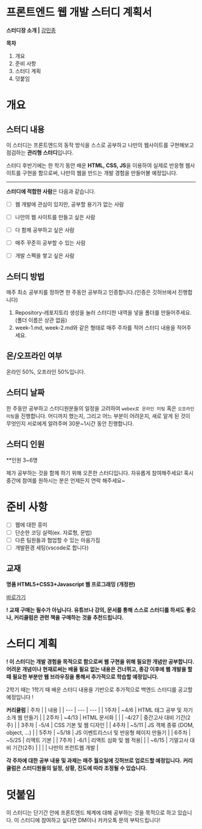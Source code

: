 # 프론트엔드 웹 개발 스터디 계획서


**스터디장 소개 |** [강민종](https://github.com/kang0225)


**목차**


1. 개요
2. 준비 사항
3. 스터디 계획
4. 덧붙임


# 개요  


## **스터디 내용**  


이 스터디는 프론트엔드의 동작 방식을 스스로 공부하고 나만의 웹사이트를 구현해보고 점검하는 **관리형 스터디**입니다.

스터디 후반기에는 한 학기 동안 배운 **HTML, CSS, JS**을 이용하여 실제로 반응형 웹사이트를 구현을 함으로써, 
나만의 웹을 만드는 개발 경험을 만들어볼 예정입니다.

---  


**스터디에 적합한 사람**은 다음과 같습니다.

- [ ]  웹 개발에 관심이 있지만, 공부할 용기가 없는 사람
- [ ]  나만의 웹 사이트를 만들고 싶은 사람
- [ ]  다 함께 공부하고 싶은 사람
- [ ]  매주 꾸준히 공부할 수 있는 사람
- [ ]  개발 스펙을 쌓고 싶은 사람
 

## **스터디 방법**

매주 최소 공부치를 정하면 한 주동안 공부하고 인증합니다.(인증은 깃허브에서 진행합니다)

1. Repository-레포지토리 생성을 눌러 스터디한 내역을 넣을 폴더를 만들어주세요.(폴더 이름은 상관 없음)
2. week-1.md, week-2.md와 같은 형태로 매주 주차를 적어 스터디 내용을 적어주세요.

## **온/오프라인 여부**

온라인 50%, 오프라인 50%입니다.

## **스터디 날짜**

한 주동안 공부하고 스터디원분들의 일정을 고려하여 `webex로 온라인 미팅` 혹은 `오프라인 미팅`을 진행합니다. 
어디까지 했는지, 그리고 어느 부분이 어려운지, 새로 알게 된 것이 무엇인지 서로에게 알려주며 30분~1시간 동안 진행합니다.


## **스터디 인원**

**인원 3~6명

제가 공부하는 것을 함께 하기 위해 오픈한 스터디입니다. 자유롭게 참여해주세요! 혹시 중간에 참여를 원하시는 분은 언제든지 연락 해주세요~

# **준비 사항**

- [ ]  웹에 대한 흥미
- [ ]  단순한 코딩 실력(ex. 자료형, 문법)
- [ ]  다른 팀원들과 협업할 수 있는 마음가짐
- [ ]  개발환경 세팅(vscode로 합니다)

## 교재

**명품 HTML5+CSS3+Javascript 웹 프로그래밍 (개정판)**

[바로가기](https://www.booksr.co.kr/product/9788970505459/)

**! 교재 구매는 필수가 아닙니다. 유튜브나 강의, 문서를 통해 스스로 스터디를 하셔도 좋으나, 커리큘럼은 관련 책을 구매하는 것을 추천드립니다.**


# 스터디 계획

**! 이 스터디는 개발 경험을 목적으로 함으로써 웹 구현을 위해 필요한 개념만 공부합니다.
어려운 개념이나 현재로써는 배울 필요 없는 내용은 건너뛰고, 종강 이후에 웹 개발을 할 때 필요한 부분만 웹 브라우징을 통해서 추가적으로 학습할 예정입니다.**

2학기 때는 1학기 때 배운 스터디 내용을 기반으로 추가적으로 백엔드 스터디를 공고할 예정입니다 !

**커리큘럼**
| 주차 |  | 내용 |
| --- | --- | --- |
| 1주차 | ~4/6 | HTML 태그 공부 및 자기소개 웹 만들기 |
| 2주차 | ~4/13 | HTML 문서화 |
|  | -4/27 | 중간고사 대비 기간(2주) |
| 3주차 | -5/4 | CSS 기본 및 웹 디자인 |
| 4주차 | ~5/11 | JS 객체 종류 (DOM, object, ...) |
| 5주차 | ~5/18 | JS 이벤트리스너 및 반응형 페이지 만들기 |
| 6주차 | ~5/25 | 리액트 기본 |
| 7주차 | -6/1 | 리액트 심화 및 웹 적용|
|  | ~6/15 | 기말고사 대비 기간(2주) |
|  |  | 나만의 프런트웹 개발 |

**각 주차에 대한 공부 내용 및 과제는 매주 월요일에 깃허브로 업로드할 예정입니다.**
**커리큘럼은 스터디원들의 일정, 상황, 진도에 따라 조정될 수 있습니다.**


# 덧붙임

이 스터디는 단기간 안에 프론트엔드 체계에 대해 공부하는 것을 목적으로 하고 있습니다. 이 스터디에 참여하고 싶다면 DM이나 카카오톡 문의 부탁드립니다!
